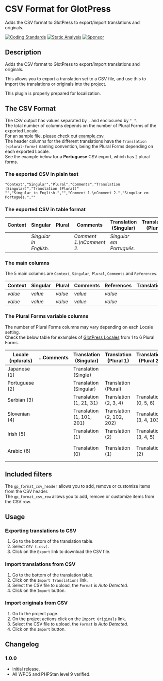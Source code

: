 # CSV Format for GlotPress

Adds the CSV format to GlotPress to export/import translations and originals.

[![Coding Standards](https://github.com/pedro-mendonca/GP-Format-CSV/actions/workflows/coding-standards.yml/badge.svg)](https://github.com/pedro-mendonca/GP-Format-CSV/actions/workflows/coding-standards.yml)
[![Static Analysis](https://github.com/pedro-mendonca/GP-Format-CSV/actions/workflows/static-analysis.yml/badge.svg)](https://github.com/pedro-mendonca/GP-Format-CSV/actions/workflows/static-analysis.yml)
[![Sponsor](https://img.shields.io/badge/GitHub-🤍%20Sponsor-ea4aaa?logo=github)](https://github.com/sponsors/pedro-mendonca)

## Description

Adds the CSV format to GlotPress to export/import translations and originals.

This allows you to export a translation set to a CSV file, and use this to import the translations or originals into the project.

This plugin is properly prepared for localization.

## The CSV Format

The CSV output has values separated by `,` and enclosured by `" "`.  
The total number of columns depends on the number of Plural Forms of the exported Locale.  
For an sample file, please check out [example.csv](https://github.com/pedro-mendonca/GP-Format-CSV/blob/main/example.csv).  
The header columns for the different translations have the `Translation (<plural-form>)` naming convention, being the Plural Forms depending on each exported Locale.  
See the example below for a **Portuguese** CSV export, which has `2` plural forms.  

### The exported CSV in plain text

```csv
"Context","Singular","Plural","Comments","Translation (Singular)","Translation (Plural)"
"","Singular in English.","","Comment 1.\nComment 2.","Singular em Português.",""
```

### The exported CSV in table format

| Context | Singular | Plural | Comments | Translation (Singular) | Translation (Plural) |
| --- | --- | --- | --- | --- | --- |
| | *Singular in English.* | | *Comment 1.\nComment 2.* | *Singular em Português.* | |

### The main columns

The 5 main columns are `Context`, `Singular`, `Plural`, `Comments` and `References`.

| Context | Singular | Plural | Comments | References | Translation(s)... |
| --- | --- | --- | --- | --- | --- |
| *value* | *value* | *value* | *value* | *value* | |
| *value* | *value* | *value* | *value* | *value* | |

### The Plural Forms variable columns
 
The number of Plural Forms columns may vary depending on each Locale setting.  
Check the below table for examples of [GlotPress Locales](https://github.com/GlotPress/GlotPress/blob/develop/locales/locales.php) from 1 to 6 Plural Forms.

| Locale (nplurals) | ...Comments | Translation (Singular) | Translation (Plural 1) | Translation (Plural 2) | Translation (Plural 3) | Translation (Plural 4) | Translation (Plural 5)
| --- | --- | --- | --- | --- | --- | --- | --- |
| Japanese (1) | | Translation (Single) |
| Portuguese (2) | | Translation (Singular) | Translation (Plural) |
| Serbian (3) | | Translation (1, 21, 31) | Translation (2, 3, 4) | Translation (0, 5, 6) |
| Slovenian (4) | | Translation (1, 101, 201) | Translation (2, 102, 202) | Translation (3, 4, 103) | Translation (0, 5, 6) |
| Irish (5) | | Translation (1) | Translation (2) | Translation (3, 4, 5) | Translation (7, 8, 9) | Translation (0, 11, 12) |
| Arabic (6) | | Translation (0) | Translation (1) | Translation (2) | Translation (3, 4, 5) | Translation (11, 12, 13) | Translation (100, 101, 102) |

## Included filters

The `gp_format_csv_header` allows you to add, remove or customize items from the CSV header.  
The `gp_format_csv_row` allows you to add, remove or customize items from the CSV row.  

## Usage

### Exporting translations to CSV

1. Go to the bottom of the translation table.
2. Select `CSV (.csv)`.
3. Click on the `Export` link to download the CSV file.

### Import translations from CSV

1. Go to the bottom of the translation table.
2. Click on the `Import Translations` link.
3. Select the CSV file to upload, the `Format` is *Auto Detected*.
4. Click on the `Import` button.

### Import originals from CSV

1. Go to the project page.
2. On the project actions click on the `Import Originals` link.
3. Select the CSV file to upload, the `Format` is *Auto Detected*.
4. Click on the `Import` button.

## Changelog

### 1.0.0

* Initial release.
* All WPCS and PHPStan level 9 verified.
